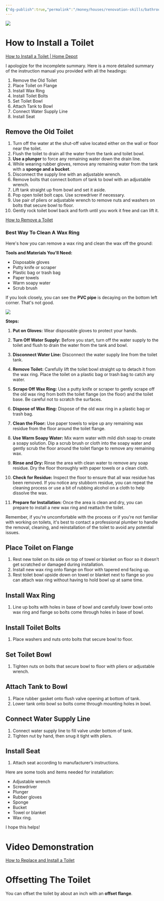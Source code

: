 ```yaml
---
{"dg-publish":true,"permalink":"/money/houses/renovation-skills/bathroom/replacing-a-toilet/","tags":["oakmore"],"created":"Aug 08, 2023, 7:18 PM","updated":""}
---
```



![](https://www.thespruce.com/thmb/nOr8F37zXk6X5sv3JL36ReNvzO4=/4000x0/filters:no_upscale():max_bytes(150000):strip_icc()/the-parts-of-a-toilet-4145300-V5-491e55af08a9455fac49e313c03d100a.jpg)

# How to Install a Toilet

[How to Install a Toilet | Home Depot](https://www.homedepot.com/c/ah/how-to-install-a-toilet/9ba683603be9fa5395fab9019b9cd1b7)

I apologize for the incomplete summary. Here is a more detailed summary of the instruction manual you provided with all the headings:

1. Remove the Old Toilet
2. Place Toilet on Flange
3. Install Wax Ring
4. Install Toilet Bolts
5. Set Toilet Bowl
6. Attach Tank to Bowl
7. Connect Water Supply Line
8. Install Seat

## Remove the Old Toilet

1. Turn off the water at the shut-off valve located either on the wall or floor near the toilet.
2. Flush the toilet to drain all the water from the tank and toilet bowl.
3. **Use a plunger** to force any remaining water down the drain line.
4. While wearing rubber gloves, remove any remaining water from the tank with a **sponge and a bucket**.
5. Disconnect the supply line with an adjustable wrench.
6. Remove bolts that connect bottom of tank to bowl with an adjustable wrench.
7. Lift tank straight up from bowl and set it aside.
8. Pop open toilet bolt caps. Use screwdriver if necessary.
9. Use pair of pliers or adjustable wrench to remove nuts and washers on bolts that secure bowl to floor.
10. Gently rock toilet bowl back and forth until you work it free and can lift it.

[How to Remove a Toilet](https://www.youtube.com/watch?v=qenJuae_CBQ)
### Best Way To Clean A Wax Ring

Here's how you can remove a wax ring and clean the wax off the ground:

**Tools and Materials You'll Need:**
- Disposable gloves
- Putty knife or scraper
- Plastic bag or trash bag
- Paper towels
- Warm soapy water
- Scrub brush

If you look closely, you can see the **PVC pipe** is decaying on the bottom left corner. That's not good.

![](https://lh3.googleusercontent.com/pw/AIL4fc9KuI-tTwz_5ZQUIFVcAoaPHpupLTexpFUqYIxZ-sSMJLR3viuoZnTycAPolSZwfQOWz0Mf2PTGanj7wZVT3pYfNd2ZrA_DZX8E6YhNwdAviEIy0rDwZ6Kh9UG7fEQZ72LB4istZ5wwwRA1OLKH4-_Auw=w937-h1249-s-no?authuser=1)

**Steps:**

1. **Put on Gloves:** Wear disposable gloves to protect your hands.
	
2. **Turn Off Water Supply:** Before you start, turn off the water supply to the toilet and flush to drain the water from the tank and bowl.
	
3. **Disconnect Water Line:** Disconnect the water supply line from the toilet tank.
	
4. **Remove Toilet:** Carefully lift the toilet bowl straight up to detach it from the wax ring. Place the toilet on a plastic bag or trash bag to catch any water.
	
5. **Scrape Off Wax Ring:** Use a putty knife or scraper to gently scrape off the old wax ring from both the toilet flange (on the floor) and the toilet base. Be careful not to scratch the surfaces.
	
6. **Dispose of Wax Ring:** Dispose of the old wax ring in a plastic bag or trash bag.
	
7. **Clean the Floor:** Use paper towels to wipe up any remaining wax residue from the floor around the toilet flange.
	
8. **Use Warm Soapy Water:** Mix warm water with mild dish soap to create a soapy solution. Dip a scrub brush or cloth into the soapy water and gently scrub the floor around the toilet flange to remove any remaining wax.
	
9. **Rinse and Dry:** Rinse the area with clean water to remove any soap residue. Dry the floor thoroughly with paper towels or a clean cloth.
	
10. **Check for Residue:** Inspect the floor to ensure that all wax residue has been removed. If you notice any stubborn residue, you can repeat the cleaning process or use a bit of rubbing alcohol on a cloth to help dissolve the wax.
	
11. **Prepare for Installation:** Once the area is clean and dry, you can prepare to install a new wax ring and reattach the toilet.

Remember, if you're uncomfortable with the process or if you're not familiar with working on toilets, it's best to contact a professional plumber to handle the removal, cleaning, and reinstallation of the toilet to avoid any potential issues.

## Place Toilet on Flange

1. Rest new toilet on its side on top of towel or blanket on floor so it doesn’t get scratched or damaged during installation.
2. Install new wax ring onto flange on floor with tapered end facing up.
3. Rest toilet bowl upside down on towel or blanket next to flange so you can attach wax ring without having to hold bowl up at same time.

## Install Wax Ring

1. Line up bolts with holes in base of bowl and carefully lower bowl onto wax ring and flange so bolts come through holes in base of bowl.

## Install Toilet Bolts

1. Place washers and nuts onto bolts that secure bowl to floor.

## Set Toilet Bowl

1. Tighten nuts on bolts that secure bowl to floor with pliers or adjustable wrench.

## Attach Tank to Bowl

1. Place rubber gasket onto flush valve opening at bottom of tank.
2. Lower tank onto bowl so bolts come through mounting holes in bowl.

## Connect Water Supply Line

1. Connect water supply line to fill valve under bottom of tank.
2. Tighten nut by hand, then snug it tight with pliers.

## Install Seat

1. Attach seat according to manufacturer’s instructions.

Here are some tools and items needed for installation:

- Adjustable wrench
- Screwdriver
- Plunger
- Rubber gloves
- Sponge
- Bucket
- Towel or blanket
- Wax ring.

I hope this helps!

# Video Demonstration

[How to Replace and Install a Toilet](https://www.youtube.com/watch?v=YHhAsSoP04c)

# Offsetting The Toilet

You can offset the toilet by about an inch with an **offset flange**.